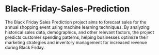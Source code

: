 # Black-Friday-Sales-Prediction

The Black Friday Sales Prediction project aims to forecast sales for the annual shopping event using machine learning techniques. By analyzing historical sales data, demographics, and other relevant factors, the project predicts customer spending patterns, helping businesses optimize their marketing strategies and inventory management for increased revenue during Black Friday.

